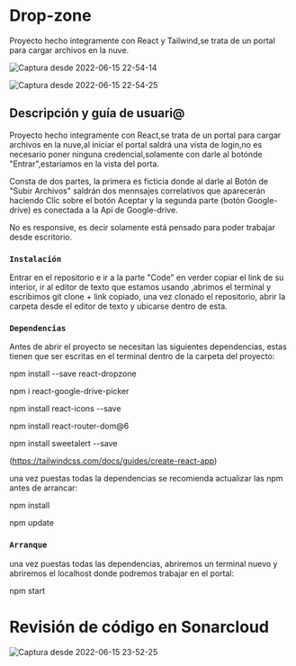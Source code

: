 # Drop-zone

Proyecto hecho integramente con React y Tailwind,se trata de un portal para cargar archivos en la nuve.

![Captura desde 2022-06-15 22-54-14](https://user-images.githubusercontent.com/99020950/173940605-575b8fd3-e2c6-446e-8f09-bfdd520b31d2.png)

![Captura desde 2022-06-15 22-54-25](https://user-images.githubusercontent.com/99020950/173946476-049b7a8c-4569-4ce8-b978-d3fe25bfce4d.png)


## Descripción y guía de usuari@

Proyecto hecho integramente con React,se trata de un portal para cargar archivos en la nuve,al iniciar el portal saldrá una vista de login,no es necesario poner ninguna credencial,solamente con darle al botónde "Entrar",estaríamos en la vista del porta.

Consta de dos partes, la primera es ficticia donde al darle al Botón de "Subir Archivos" saldrán dos mennsajes correlativos que aparecerán haciendo Clic sobre el botón Aceptar y la segunda parte (botón Google-drive) es conectada a la Api de Google-drive.

No es responsive, es decir solamente está pensado para poder trabajar desde escritorio.

### `Instalación`

Entrar en el repositorio e ir a la parte "Code" en verder copiar el link de su interior, ir al editor de texto que estamos usando ,abrimos el terminal y escribimos git clone + link copiado, una vez clonado el repositorio, abrir la carpeta desde el editor de texto y ubicarse dentro de esta. 



### `Dependencias`

Antes de abrir el proyecto se necesitan las siguientes dependencias, estas tienen que ser escritas en el terminal dentro de la carpeta del proyecto:

npm install --save react-dropzone

npm i react-google-drive-picker

npm install react-icons --save

npm install react-router-dom@6

npm install sweetalert --save

(https://tailwindcss.com/docs/guides/create-react-app)

una vez puestas todas la dependencias se recomienda actualizar las npm antes de arrancar:

npm install

npm update


### `Arranque`

una vez puestas todas las dependencias, abriremos un terminal nuevo y abriremos el localhost donde podremos trabajar en el portal:

npm start

# Revisión de código en Sonarcloud
![Captura desde 2022-06-15 23-52-25](https://user-images.githubusercontent.com/99020950/173944014-2b605789-cc46-4498-99f3-aae90df4f99e.png)





